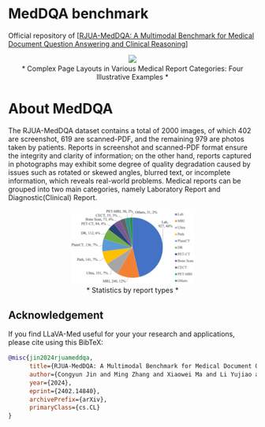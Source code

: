 # MedDQA benchmark
Official repository of [[RJUA-MedDQA: A Multimodal Benchmark for Medical Document Question Answering and Clinical Reasoning](https://arxiv.org/abs/2402.14840)] 
<p align="center">
    <img src="pics/1.png" width="50%"> <br>
  * Complex Page Layouts in Various Medical Report Categories: Four Illustrative Examples *
</p>

# About MedDQA
The RJUA-MedDQA dataset contains a total of 2000 images, of which 402 are screenshot, 619 are scanned-PDF, and the remaining 979 are photos taken by patients. Reports in screenshot and scanned-PDF format ensure the integrity and clarity of information; on the other hand, reports captured in photographs may exhibit some degree of quality degradation caused by issues such as rotated or skewed angles, blurred text, or incomplete information, which reveals real-world problems. Medical reports can be grouped into two main categories, namely
Laboratory Report and Diagnostic(Clinical) Report. 

<p align="center">
    <img src="pics/2.png" width="50%"> <br>
  * Statistics by report types *
</p>


## Acknowledgement

If you find LLaVA-Med useful for your your research and applications, please cite using this BibTeX:
```bibtex
@misc{jin2024rjuameddqa,
      title={RJUA-MedDQA: A Multimodal Benchmark for Medical Document Question Answering and Clinical Reasoning}, 
      author={Congyun Jin and Ming Zhang and Xiaowei Ma and Li Yujiao and Yingbo Wang and Yabo Jia and Yuliang Du and Tao Sun and Haowen Wang and Cong Fan and Jinjie Gu and Chenfei Chi and Xiangguo Lv and Fangzhou Li and Wei Xue and Yiran Huang},
      year={2024},
      eprint={2402.14840},
      archivePrefix={arXiv},
      primaryClass={cs.CL}
}
```
